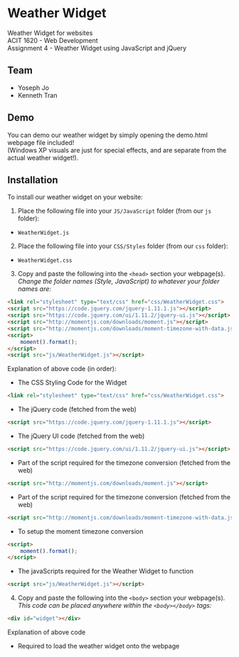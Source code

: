 # Weather Widget
Weather Widget for websites<br />
ACIT 1620 - Web Development<br />
Assignment 4 - Weather Widget using JavaScript and jQuery<br />

## Team
- Yoseph Jo
- Kenneth Tran

## Demo
You can demo our weather widget by simply opening the demo.html webpage file included!<br />
(Windows XP visuals are just for special effects, and are separate from the actual weather widget!).

## Installation
To install our weather widget on your website:

1. Place the following file into your `JS/JavaScript` folder (from our `js` folder):
  - `WeatherWidget.js`

2. Place the following file into your `CSS/Styles` folder (from our `css` folder):
  - `WeatherWidget.css`

3. Copy and paste the following into the `<head>` section your webpage(s).<br />
  *Change the folder names (Style, JavaScript) to whatever your folder names are:*

  ```html
  <link rel="stylesheet" type="text/css" href="css/WeatherWidget.css">
  <script src="https://code.jquery.com/jquery-1.11.1.js"></script>
  <script src="https://code.jquery.com/ui/1.11.2/jquery-ui.js"></script>
  <script src="http://momentjs.com/downloads/moment.js"></script>
  <script src="http://momentjs.com/downloads/moment-timezone-with-data.js"></script>
  <script>
      moment().format();
  </script>
  <script src="js/WeatherWidget.js"></script>
  ```
  
  Explanation of above code (in order):<br />
  - The CSS Styling Code for the Widget
  ```html
  <link rel="stylesheet" type="text/css" href="css/WeatherWidget.css">
  ```
  - The jQuery code (fetched from the web)
  ```html
  <script src="https://code.jquery.com/jquery-1.11.1.js"></script>
  ```
  - The jQuery UI code (fetched from the web)
  ```html
  <script src="https://code.jquery.com/ui/1.11.2/jquery-ui.js"></script>
  ```
  - Part of the script required for the timezone conversion (fetched from the web)
  ```html
  <script src="http://momentjs.com/downloads/moment.js"></script>
  ```
  - Part of the script required for the timezone conversion (fetched from the web)
  ```html
  <script src="http://momentjs.com/downloads/moment-timezone-with-data.js"></script>
  ```
  - To setup the moment timezone conversion
  ```html
  <script>
      moment().format();
  </script>
  ```
  - The javaScripts required for the Weather Widget to function
  ```html
  <script src="js/WeatherWidget.js"></script>
  ```

4. Copy and paste the following into the `<body>` section your webpage(s).<br />
  *This code can be placed anywhere within the `<body></body>` tags:*

  ```html
  <div id="widget"></div>
  ```
  Explanation of above code
  - Required to load the weather widget onto the webpage

